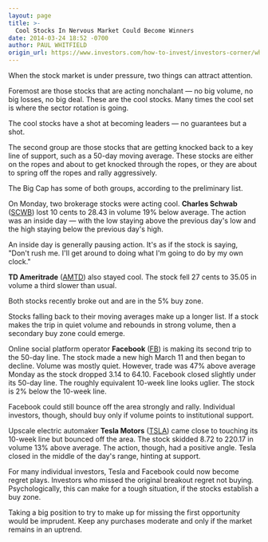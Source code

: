 ```yaml
---
layout: page
title: >-
  Cool Stocks In Nervous Market Could Become Winners
date: 2014-03-24 18:52 -0700
author: PAUL WHITFIELD
origin_url: https://www.investors.com/how-to-invest/investors-corner/what-stocks-are-acting-right/
---
```


When the stock market is under pressure, two things can attract attention.

Foremost are those stocks that are acting nonchalant — no big volume, no big losses, no big deal. These are the cool stocks. Many times the cool set is where the sector rotation is going.

The cool stocks have a shot at becoming leaders — no guarantees but a shot.

The second group are those stocks that are getting knocked back to a key line of support, such as a 50-day moving average. These stocks are either on the ropes and about to get knocked through the ropes, or they are about to spring off the ropes and rally aggressively.

The Big Cap has some of both groups, according to the preliminary list.

On Monday, two brokerage stocks were acting cool. **Charles Schwab** ([SCWB](https://research.investors.com/quote.aspx?symbol=SCWB)) lost 10 cents to 28.43 in volume 19% below average. The action was an inside day — with the low staying above the previous day's low and the high staying below the previous day's high.

An inside day is generally pausing action. It's as if the stock is saying, "Don't rush me. I'll get around to doing what I'm going to do by my own clock."

**TD Ameritrade** ([AMTD](https://research.investors.com/quote.aspx?symbol=AMTD)) also stayed cool. The stock fell 27 cents to 35.05 in volume a third slower than usual.

Both stocks recently broke out and are in the 5% buy zone.

Stocks falling back to their moving averages make up a longer list. If a stock makes the trip in quiet volume and rebounds in strong volume, then a secondary buy zone could emerge.

Online social platform operator **Facebook** ([FB](https://research.investors.com/quote.aspx?symbol=FB)) is making its second trip to the 50-day line. The stock made a new high March 11 and then began to decline. Volume was mostly quiet. However, trade was 47% above average Monday as the stock dropped 3.14 to 64.10. Facebook closed slightly under its 50-day line. The roughly equivalent 10-week line looks uglier. The stock is 2% below the 10-week line.

Facebook could still bounce off the area strongly and rally. Individual investors, though, should buy only if volume points to institutional support.

Upscale electric automaker **Tesla Motors** ([TSLA](https://research.investors.com/quote.aspx?symbol=TSLA)) came close to touching its 10-week line but bounced off the area. The stock skidded 8.72 to 220.17 in volume 13% above average. The action, though, had a positive angle. Tesla closed in the middle of the day's range, hinting at support.

For many individual investors, Tesla and Facebook could now become regret plays. Investors who missed the original breakout regret not buying. Psychologically, this can make for a tough situation, if the stocks establish a buy zone.

Taking a big position to try to make up for missing the first opportunity would be imprudent. Keep any purchases moderate and only if the market remains in an uptrend.
